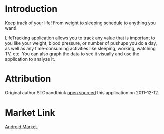 Introduction
============

Keep track of your life! From weight to sleeping schedule to anything
you want!

LifeTracking application allows you to track any value that is important
to you like your weight, blood pressure, or number of pushups you do a
day, as well as any time-consuming activities like sleeping, working,
watching TV, etc. You can also graph the data to see it visually and use
the application to analyze it.

Attribution
===========
Original author STOpandthink [open sourced](http://www.reddit.com/r/androiddev/comments/n9dhm/a_good_application_is_seeking_a_new_developer/) this application on
2011-12-12. 


Market Link
===========
[Android Market](https://market.android.com/details?q=com.lifetracking).

